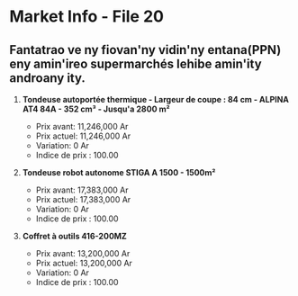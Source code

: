 # Market Info - File 20

## Fantatrao ve ny fiovan'ny vidin'ny entana(PPN) eny amin'ireo supermarchés lehibe amin'ity androany ity.

1. **Tondeuse autoportée thermique - Largeur de coupe : 84 cm - ALPINA AT4 84A - 352 cm³ - Jusqu'a 2800 m²**
   - Prix avant: 11,246,000 Ar
   - Prix actuel: 11,246,000 Ar
   - Variation: 0 Ar
   - Indice de prix : 100.00

2. **Tondeuse robot autonome STIGA A 1500 - 1500m²**
   - Prix avant: 17,383,000 Ar
   - Prix actuel: 17,383,000 Ar
   - Variation: 0 Ar
   - Indice de prix : 100.00

3. **Coffret à outils 416-200MZ**
   - Prix avant: 13,200,000 Ar
   - Prix actuel: 13,200,000 Ar
   - Variation: 0 Ar
   - Indice de prix : 100.00

